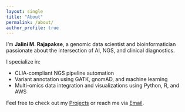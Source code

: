 ```yaml
---
layout: single
title: "About"
permalink: /about/
author_profile: true
---
```


I’m **Jalini M. Rajapakse**, a genomic data scientist and bioinformatician passionate about the intersection of AI, NGS, and clinical diagnostics.

I specialize in:
- CLIA-compliant NGS pipeline automation
- Variant annotation using GATK, gnomAD, and machine learning
- Multi-omics data integration and visualizations using Python, R, and AWS

Feel free to check out my [Projects](/projects/) or reach me via [Email](mailto:jalinir@bu.edu).
